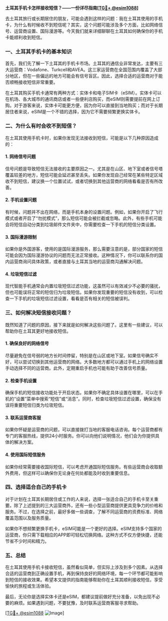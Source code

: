 **土耳其手机卡怎样接收短信？——一份详尽指南[[TG💪+ @esim1088](https://t.me/s/esim1088)]**

去土耳其旅行或长期居住的朋友，可能会遇到这样的问题：我在土耳其使用的手机卡，为什么有时候收不到短信呢？其实，这个问题可能涉及多个方面，比如网络信号、运营商设置、国际漫游等。今天我们就来详细聊聊在土耳其如何确保你的手机卡能顺利收到短信。

### 一、土耳其手机卡的基本知识

首先，我们先了解一下土耳其的手机卡市场。土耳其的通信业非常发达，主要有三大运营商：Vodafone、Turkcell和AVEA。这三家运营商在全国范围内覆盖了大部分地区，但在一些偏远的地方可能会有信号盲区。因此，选择合适的运营商对于能否顺畅接收短信非常重要。

在土耳其购买手机卡通常有两种方式：实体卡和电子SIM卡（eSIM）。实体卡可以在机场、各大城市的通讯商店或者一些便利店购买，而eSIM则需要提前在网上订购。对于游客来说，实体卡可能更方便，因为你可以直接到当地购买；而对于长期居住者来说，eSIM是一个不错的选择，因为它不需要频繁更换实体卡。

### 二、为什么有时会收不到短信？

在土耳其使用手机卡时，如果你发现无法接收到短信，可能是以下几种原因造成的：

#### 1. 网络信号问题
信号问题是导致短信无法接收的主要原因之一。尤其是在山区、地下室或者信号塔覆盖较差的地方，短信可能会延迟甚至丢失。如果你发现自己经常在某些特定区域收不到短信，建议换一个位置试试，或者切换到其他运营商的网络看看是否有所改善。

#### 2. 手机设置问题
有时候，问题并不出在网络，而是手机本身的设置问题。例如，如果你开启了飞行模式或者开启了“勿扰模式”，那么短信可能会被拦截或忽略。此外，有些手机可能会将短信自动分类到垃圾邮件文件夹中，你需要检查一下手机的短信分类设置。

#### 3. 国际漫游限制
如果你是外国游客，使用的是国际漫游服务，那么需要注意的是，部分国家的短信可能会因为国际漫游协议的问题而无法正常接收。这种情况下，你可以联系你的国内运营商询问具体政策，或者直接与土耳其当地的运营商沟通解决问题。

#### 4. 垃圾短信过滤
现代智能手机通常会内置垃圾短信过滤功能，这虽然可以有效减少不必要的骚扰，但也可能误将正常的短信归为垃圾短信。如果你发现重要的短信没有收到，可以检查一下手机的垃圾短信过滤设置，看看是否有相关的短信被误判。

### 三、如何解决短信接收问题？

既然知道了问题的原因，接下来就是如何解决这些问题了。这里有一些建议，可以帮助你在土耳其更好地接收短信。

#### 1. 确保良好的网络信号
尽量避免在信号弱的地方长时间停留，特别是在山区或地下室。如果信号确实不好，可以尝试切换到其他运营商的网络。大多数地方都可以通过手机上的网络设置手动选择不同的运营商。此外，定期重启手机也可能有助于改善信号质量。

#### 2. 检查手机设置
确保手机的短信接收功能处于开启状态。如果你不确定具体设置在哪里，可以在手机的“设置”菜单中搜索“短信”或“消息”。同时，检查垃圾短信过滤设置，确保没有误将重要短信归类为垃圾短信。

#### 3. 联系运营商客服
如果你怀疑是运营商的问题，可以直接拨打当地的客服电话咨询。每个运营商都有专门的客服热线，提供24小时服务。你可以向他们说明情况，他们会为你提供具体的解决方案。

#### 4. 使用国际短信服务
如果你经常需要接收国际短信，可以考虑开通国际短信服务。有些运营商会收取额外费用，但这样可以确保你无论身在何处都能及时收到重要信息。

### 四、选择适合自己的手机卡

对于计划在土耳其长期居住或工作的人来说，选择一张适合自己的手机卡至关重要。除了上述提到的三大运营商外，还有一些小型运营商提供更具竞争力的价格和服务。不过，在选择之前，最好多做一些调查，了解不同运营商的资费标准、网络覆盖范围以及服务质量。

如果你不想频繁更换手机卡，eSIM可能是一个更好的选择。eSIM支持多个国家的运营商，你只需下载相应的APP即可轻松切换网络。这种方式不仅方便快捷，还能节省不少时间和精力。

### 五、总结

在土耳其使用手机卡接收短信，虽然看似简单，但实际上涉及到多个因素。从选择合适的运营商到正确设置手机，再到保持良好的网络环境，每一个环节都可能影响到短信的接收效果。希望本文提供的指南能够帮助你在土耳其顺利接收短信，享受愉快的旅程或生活体验。

最后，无论你是选择实体卡还是eSIM，都建议提前做好充分准备，以免出现不必要的麻烦。如果遇到问题，不要犹豫，及时联系运营商客服寻求帮助。

[[TG💪+ @esim1088](https://t.me/s/esim1088) ![Image](https://i.postimg.cc/4NQfJmqS/Snipaste-2025-05-13-00-14-12.png)]
